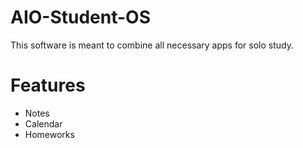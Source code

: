 # AIO-Student-OS
This software is meant to combine all necessary apps for solo study.

# Features
- Notes
- Calendar
- Homeworks
